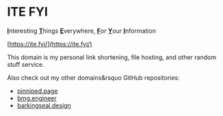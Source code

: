 # ITE FYI

<u><b>I</b></u>nteresting <u><b>T</b></u>hings <u><b>E</b></u>verywhere, <u><b>F</b></u>or <u><b>Y</b></u>our <u><b>I</b></u>nformation

[https://ite.fyi/](https://ite.fyi/)

This domain is my personal link shortening, file hosting, and other random stuff service.

Also check out my other domains&rsquo GitHub repositories:

-    [pinniped.page](https://github.com/ObsidianSeal/pinniped.page)
-    [bmg.engineer](https://github.com/ObsidianSeal/bmg-engineer)
-    [barkingseal.design](https://github.com/ObsidianSeal/barking-seal-design)
